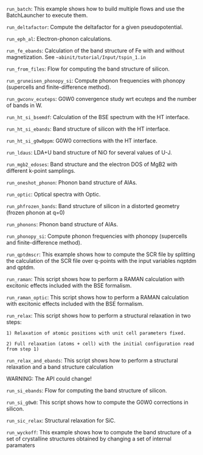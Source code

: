 `run_batch`:
This example shows how to build multiple flows and use the BatchLauncher to execute them.

`run_deltafactor`:
Compute the deltafactor for a given pseudopotential.

`run_eph_al`:
Electron-phonon calculations.

`run_fe_ebands`:
Calculation of the band structure of Fe with and without magnetization.
See `~abinit/tutorial/Input/tspin_1.in`

`run_from_files`:
Flow for computing the band structure of silicon.

`run_gruneisen_phonopy_si`:
Compute phonon frequencies with phonopy (supercells and finite-difference method).

`run_gwconv_ecuteps`:
G0W0 convergence study wrt ecuteps and the number of bands in W.

`run_ht_si_bsemdf`:
Calculation of the BSE spectrum with the HT interface.

`run_ht_si_ebands`:
Band structure of silicon with the HT interface.

`run_ht_si_g0w0ppm`:
G0W0 corrections with the HT interface.

`run_ldaus`:
LDA+U band structure of NiO for several values of U-J.

`run_mgb2_edoses`:
Band structure and the electron DOS of MgB2 with different k-point samplings.

`run_oneshot_phonon`:
Phonon band structure of AlAs.

`run_optic`:
Optical spectra with Optic.

`run_phfrozen_bands`:
Band structure of silicon in a distorted geometry (frozen phonon at q=0)

`run_phonons`:
Phonon band structure of AlAs.

`run_phonopy_si`:
Compute phonon frequencies with phonopy (supercells and finite-difference method).

`run_qptdmscr`:
This example shows how to compute the SCR file by splitting the calculation of the SCR file
over q-points with the input variables nqptdm and qptdm.

`run_raman`:
This script shows how to perform a RAMAN calculation with 
excitonic effects included with the BSE formalism.

`run_raman_optic`:
This script shows how to perform a RAMAN calculation with excitonic effects 
included with the BSE formalism.

`run_relax`:
This script shows how to perform a structural relaxation in two steps:

    1) Relaxation of atomic positions with unit cell parameters fixed.

    2) Full relaxation (atoms + cell) with the initial configuration read from step 1)

`run_relax_and_ebands`:
This script shows how to perform a structural relaxation and a band structure calculation

WARNING: The API could change!

`run_si_ebands`:
Flow for computing the band structure of silicon.

`run_si_g0w0`:
This script shows how to compute the G0W0 corrections in silicon.

`run_sic_relax`:
Structural relaxation for SiC.

`run_wyckoff`:
This example shows how to compute the band structure of a set of 
crystalline structures obtained by changing a set of internal paramaters

